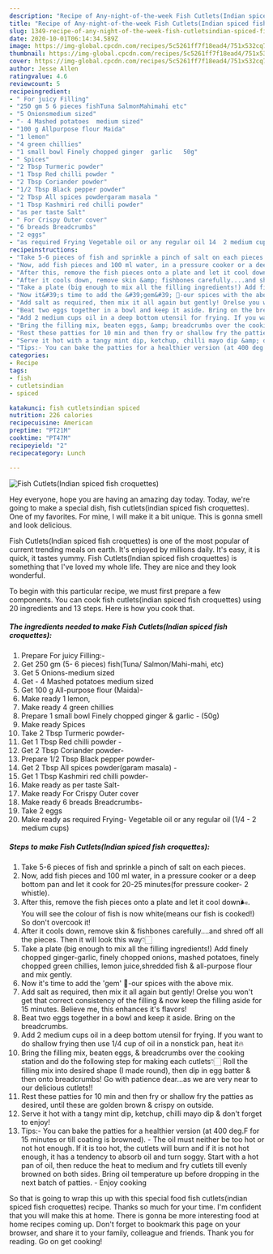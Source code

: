 ```yaml
---
description: "Recipe of Any-night-of-the-week Fish Cutlets(Indian spiced fish croquettes)"
title: "Recipe of Any-night-of-the-week Fish Cutlets(Indian spiced fish croquettes)"
slug: 1349-recipe-of-any-night-of-the-week-fish-cutletsindian-spiced-fish-croquettes
date: 2020-10-01T06:14:34.589Z
image: https://img-global.cpcdn.com/recipes/5c5261ff7f18ead4/751x532cq70/fish-cutletsindian-spiced-fish-croquettes-recipe-main-photo.jpg
thumbnail: https://img-global.cpcdn.com/recipes/5c5261ff7f18ead4/751x532cq70/fish-cutletsindian-spiced-fish-croquettes-recipe-main-photo.jpg
cover: https://img-global.cpcdn.com/recipes/5c5261ff7f18ead4/751x532cq70/fish-cutletsindian-spiced-fish-croquettes-recipe-main-photo.jpg
author: Jesse Allen
ratingvalue: 4.6
reviewcount: 5
recipeingredient:
- " For juicy Filling"
- "250 gm 5 6 pieces fishTuna SalmonMahimahi etc"
- "5 Onionsmedium sized"
- "- 4 Mashed potatoes  medium sized"
- "100 g Allpurpose flour Maida"
- "1 lemon"
- "4 green chillies"
- "1 small bowl Finely chopped ginger  garlic   50g"
- " Spices"
- "2 Tbsp Turmeric powder"
- "1 Tbsp Red chilli powder "
- "2 Tbsp Coriander powder"
- "1/2 Tbsp Black pepper powder"
- "2 Tbsp All spices powdergaram masala "
- "1 Tbsp Kashmiri red chilli powder"
- "as per taste Salt"
- " For Crispy Outer cover"
- "6 breads Breadcrumbs"
- "2 eggs"
- "as required Frying Vegetable oil or any regular oil 14  2 medium cups"
recipeinstructions:
- "Take 5-6 pieces of fish and sprinkle a pinch of salt on each pieces."
- "Now, add fish pieces and 100 ml water, in a pressure cooker or a deep bottom pan and let it cook for 20-25 minutes(for pressure cooker- 2 whistle)."
- "After this, remove the fish pieces onto a plate and let it cool down🌬. You will see the colour of fish is now white(means our fish is cooked!) So don&#39;t overcook it!"
- "After it cools down, remove skin &amp; fishbones carefully....and shred off all the pieces. Then it will look this way👇🏻"
- "Take a plate (big enough to mix all the filling ingredients!) Add finely chopped ginger-garlic, finely chopped onions, mashed potatoes, finely chopped green chillies, lemon juice,shredded fish &amp; all-purpose flour and mix gently."
- "Now it&#39;s time to add the &#39;gem&#39; 💎-our spices with the above mix."
- "Add salt as required, then mix it all again but gently! Orelse you won&#39;t get that correct consistency of the filling &amp; now keep the filling aside for 15 minutes. Believe me, this enhances it&#39;s flavors!"
- "Beat two eggs together in a bowl and keep it aside. Bring on the breadcrumbs."
- "Add 2 medium cups oil in a deep bottom utensil for frying. If you want to do shallow frying then use 1/4 cup of oil in a nonstick pan, heat it🔥"
- "Bring the filling mix, beaten eggs, &amp; breadcrumbs over the cooking station and do the following step for making each cutlets👇🏻 Roll the filling mix into desired shape (I made round), then dip in egg batter &amp; then onto breadcrumbs! Go with patience dear...as we are very near to our delicious cutlets!!"
- "Rest these patties for 10 min and then fry or shallow fry the patties as desired, until these are golden brown &amp; crispy on outside."
- "Serve it hot with a tangy mint dip, ketchup, chilli mayo dip &amp; don&#39;t forget to enjoy!"
- "Tips:- You can bake the patties for a healthier version (at 400 deg.F for 15 minutes or till coating is browned).  The oil must neither be too hot or not hot enough. If it is too hot, the cutlets will burn and if it is not hot enough, it has a tendency to absorb oil and turn soggy. Start with a hot pan of oil, then reduce the heat to medium and fry cutlets till evenly browned on both sides. Bring oil temperature up before dropping in the next batch of patties. Enjoy cooking"
categories:
- Recipe
tags:
- fish
- cutletsindian
- spiced

katakunci: fish cutletsindian spiced 
nutrition: 226 calories
recipecuisine: American
preptime: "PT21M"
cooktime: "PT47M"
recipeyield: "2"
recipecategory: Lunch

---
```



![Fish Cutlets(Indian spiced fish croquettes)](https://img-global.cpcdn.com/recipes/5c5261ff7f18ead4/751x532cq70/fish-cutletsindian-spiced-fish-croquettes-recipe-main-photo.jpg)

Hey everyone, hope you are having an amazing day today. Today, we're going to make a special dish, fish cutlets(indian spiced fish croquettes). One of my favorites. For mine, I will make it a bit unique. This is gonna smell and look delicious.



Fish Cutlets(Indian spiced fish croquettes) is one of the most popular of current trending meals on earth. It's enjoyed by millions daily. It's easy, it is quick, it tastes yummy. Fish Cutlets(Indian spiced fish croquettes) is something that I've loved my whole life. They are nice and they look wonderful.


To begin with this particular recipe, we must first prepare a few components. You can cook fish cutlets(indian spiced fish croquettes) using 20 ingredients and 13 steps. Here is how you cook that.

<!--inarticleads1-->

##### The ingredients needed to make Fish Cutlets(Indian spiced fish croquettes):

1. Prepare  For juicy Filling:-
1. Get 250 gm (5- 6 pieces) fish(Tuna/ Salmon/Mahi-mahi, etc)
1. Get 5 Onions-medium sized
1. Get - 4 Mashed potatoes  medium sized
1. Get 100 g All-purpose flour (Maida)-
1. Make ready 1 lemon,
1. Make ready 4 green chillies
1. Prepare 1 small bowl Finely chopped ginger &amp; garlic -  (50g)
1. Make ready  Spices
1. Take 2 Tbsp Turmeric powder-
1. Get 1 Tbsp Red chilli powder -
1. Get 2 Tbsp Coriander powder-
1. Prepare 1/2 Tbsp Black pepper powder-
1. Get 2 Tbsp All spices powder(garam masala) -
1. Get 1 Tbsp Kashmiri red chilli powder-
1. Make ready as per taste Salt-
1. Make ready  For Crispy Outer cover
1. Make ready 6 breads Breadcrumbs-
1. Take 2 eggs
1. Make ready as required Frying- Vegetable oil or any regular oil (1/4 - 2 medium cups)




<!--inarticleads2-->

##### Steps to make Fish Cutlets(Indian spiced fish croquettes):

1. Take 5-6 pieces of fish and sprinkle a pinch of salt on each pieces.
1. Now, add fish pieces and 100 ml water, in a pressure cooker or a deep bottom pan and let it cook for 20-25 minutes(for pressure cooker- 2 whistle).
1. After this, remove the fish pieces onto a plate and let it cool down🌬. You will see the colour of fish is now white(means our fish is cooked!) So don&#39;t overcook it!
1. After it cools down, remove skin &amp; fishbones carefully....and shred off all the pieces. Then it will look this way👇🏻
1. Take a plate (big enough to mix all the filling ingredients!) Add finely chopped ginger-garlic, finely chopped onions, mashed potatoes, finely chopped green chillies, lemon juice,shredded fish &amp; all-purpose flour and mix gently.
1. Now it&#39;s time to add the &#39;gem&#39; 💎-our spices with the above mix.
1. Add salt as required, then mix it all again but gently! Orelse you won&#39;t get that correct consistency of the filling &amp; now keep the filling aside for 15 minutes. Believe me, this enhances it&#39;s flavors!
1. Beat two eggs together in a bowl and keep it aside. Bring on the breadcrumbs.
1. Add 2 medium cups oil in a deep bottom utensil for frying. If you want to do shallow frying then use 1/4 cup of oil in a nonstick pan, heat it🔥
1. Bring the filling mix, beaten eggs, &amp; breadcrumbs over the cooking station and do the following step for making each cutlets👇🏻 Roll the filling mix into desired shape (I made round), then dip in egg batter &amp; then onto breadcrumbs! Go with patience dear...as we are very near to our delicious cutlets!!
1. Rest these patties for 10 min and then fry or shallow fry the patties as desired, until these are golden brown &amp; crispy on outside.
1. Serve it hot with a tangy mint dip, ketchup, chilli mayo dip &amp; don&#39;t forget to enjoy!
1. Tips:- You can bake the patties for a healthier version (at 400 deg.F for 15 minutes or till coating is browned). -  The oil must neither be too hot or not hot enough. If it is too hot, the cutlets will burn and if it is not hot enough, it has a tendency to absorb oil and turn soggy. Start with a hot pan of oil, then reduce the heat to medium and fry cutlets till evenly browned on both sides. Bring oil temperature up before dropping in the next batch of patties. - Enjoy cooking




So that is going to wrap this up with this special food fish cutlets(indian spiced fish croquettes) recipe. Thanks so much for your time. I'm confident that you will make this at home. There is gonna be more interesting food at home recipes coming up. Don't forget to bookmark this page on your browser, and share it to your family, colleague and friends. Thank you for reading. Go on get cooking!
